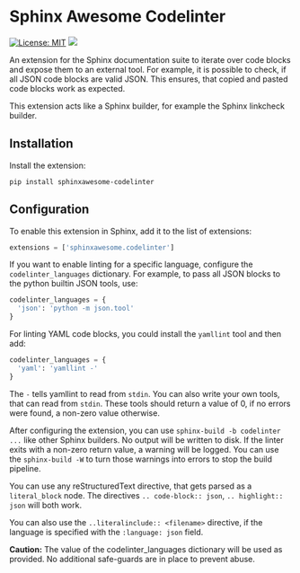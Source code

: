 Sphinx Awesome Codelinter
=========================

[![License: MIT](https://img.shields.io/badge/License-MIT-blue.svg)](https://opensource.org/licenses/MIT)
![](https://github.com/kai687/sphinxawesome-codelinter/workflows/Run%20unit%20tests%20against%20different%20versions%20of%20Python%20and%20Sphinx/badge.svg)

An extension for the Sphinx documentation suite to iterate over code blocks
and expose them to an external tool. For example, it is possible to check, if
all JSON code blocks are valid JSON. This ensures, that copied and pasted code
blocks work as expected.

This extension acts like a Sphinx builder, for example the Sphinx linkcheck
builder. 


Installation
------------

Install the extension:

```console
pip install sphinxawesome-codelinter
```


Configuration
-------------

To enable this extension in Sphinx, add it to the list of extensions:

```python
extensions = ['sphinxawesome.codelinter']
```

If you want to enable linting for a specific language, configure the
`codelinter_languages` dictionary. For example, to pass all JSON blocks to the
python builtin JSON tools, use:

```python
codelinter_languages = {
  'json': 'python -m json.tool'
}
```

For linting YAML code blocks, you could install the `yamllint` tool and then
add:

```python
codelinter_languages = {
  'yaml': 'yamllint -'
}
```

The `-` tells yamllint to read from `stdin`. You can also write your own
tools, that can read from `stdin`. These tools should return a value of 0, if
no errors were found, a non-zero value otherwise.

After configuring the extension, you can use `sphinx-build -b codelinter ...`
like other Sphinx builders. No output will be written to disk. If the linter
exits with a non-zero return value, a warning will be logged. You can use the
`sphinx-build -W` to turn those warnings into errors to stop the build
pipeline.

You can use any reStructuredText directive, that gets parsed as a
`literal_block` node. The directives `.. code-block:: json`, `.. highlight::
json` will both work. 

You can also use the `..literalinclude:: <filename>` directive, if the
language is specified with the `:language: json` field.

**Caution:** The value of the codelinter_languages dictionary will be used as
provided. No additional safe-guards are in place to prevent abuse.
